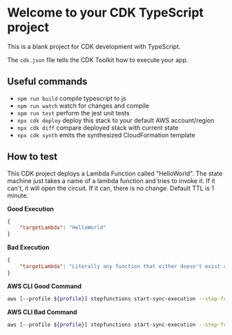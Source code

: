 # Welcome to your CDK TypeScript project

This is a blank project for CDK development with TypeScript.

The `cdk.json` file tells the CDK Toolkit how to execute your app.

## Useful commands

* `npm run build`   compile typescript to js
* `npm run watch`   watch for changes and compile
* `npm run test`    perform the jest unit tests
* `npx cdk deploy`  deploy this stack to your default AWS account/region
* `npx cdk diff`    compare deployed stack with current state
* `npx cdk synth`   emits the synthesized CloudFormation template

## How to test
This CDK project deploys a Lambda Function called "HelloWorld". The state machine just takes a name
of a lambda function and tries to invoke it. If it can't, it will open the circuit. If it can, there
is no change. Default TTL is 1 minute.

**Good Execution**
```json
{
    "targetLambda": "HelloWorld"
}
```

**Bad Execution**
```json
{
    "targetLambda": "Literally any function that either doesn't exist or the state machine does not have permission to invoke"
}
```
**AWS CLI Good Command**
```sh
aws [--profile ${profile}] stepfunctions start-sync-execution --step-function-arn ${arn} --input "{\"targetLambda\": \"HelloWorld\"}" | jq
```

**AWS CLI Bad Command**
```sh
aws [--profile ${profile}] stepfunctions start-sync-execution --step-function-arn ${arn} --input "{\"targetLambda\": \"DNE\"}" | jq
```
```
